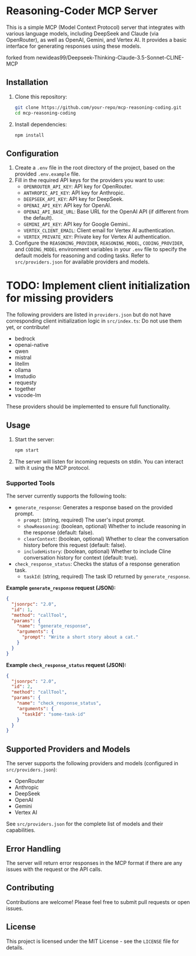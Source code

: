 # Reasoning-Coder MCP Server

This is a simple MCP (Model Context Protocol) server that integrates with various language models, including DeepSeek and Claude (via OpenRouter), as well as OpenAI, Gemini, and Vertex AI. It provides a basic interface for generating responses using these models.

forked from newideas99/Deepseek-Thinking-Claude-3.5-Sonnet-CLINE-MCP

## Installation

1.  Clone this repository:

    ```bash
    git clone https://github.com/your-repo/mcp-reasoning-coding.git
    cd mcp-reasoning-coding
    ```

2.  Install dependencies:

    ```bash
    npm install
    ```

## Configuration

1.  Create a `.env` file in the root directory of the project, based on the provided `.env.example` file.
2.  Fill in the required API keys for the providers you want to use:
    *   `OPENROUTER_API_KEY`: API key for OpenRouter.
    *   `ANTHROPIC_API_KEY`: API key for Anthropic.
    *   `DEEPSEEK_API_KEY`: API key for DeepSeek.
    *   `OPENAI_API_KEY`: API key for OpenAI.
    *   `OPENAI_API_BASE_URL`: Base URL for the OpenAI API (if different from the default).
    *   `GEMINI_API_KEY`: API key for Google Gemini..
    *   `VERTEX_CLIENT_EMAIL`: Client email for Vertex AI authentication.
    *   `VERTEX_PRIVATE_KEY`: Private key for Vertex AI authentication.
3.  Configure the `REASONING_PROVIDER`, `REASONING_MODEL`, `CODING_PROVIDER`, and `CODING_MODEL` environment variables in your `.env` file to specify the default models for reasoning and coding tasks. Refer to `src/providers.json` for available providers and models.

# TODO: Implement client initialization for missing providers

The following providers are listed in `providers.json` but do not have corresponding client initialization logic in `src/index.ts`:
Do not use them yet, or contribute!

-   bedrock
-   openai-native
-   qwen
-   mistral
-   litellm
-   ollama
-   lmstudio
-   requesty
-   together
-   vscode-lm

These providers should be implemented to ensure full functionality.
## Usage

1.  Start the server:

    ```bash
    npm start
    ```

2.  The server will listen for incoming requests on stdin. You can interact with it using the MCP protocol.

### Supported Tools

The server currently supports the following tools:

*   `generate_response`: Generates a response based on the provided prompt.
    *   `prompt`: (string, required) The user's input prompt.
    *   `showReasoning`: (boolean, optional) Whether to include reasoning in the response (default: false).
    *   `clearContext`: (boolean, optional) Whether to clear the conversation history before this request (default: false).
    *   `includeHistory`: (boolean, optional) Whether to include Cline conversation history for context (default: true).
*   `check_response_status`: Checks the status of a response generation task.
    *   `taskId`: (string, required) The task ID returned by `generate_response`.

**Example `generate_response` request (JSON):**

```json
{
  "jsonrpc": "2.0",
  "id": 1,
  "method": "callTool",
  "params": {
    "name": "generate_response",
    "arguments": {
      "prompt": "Write a short story about a cat."
    }
  }
}
```

**Example `check_response_status` request (JSON):**

```json
{
  "jsonrpc": "2.0",
  "id": 2,
  "method": "callTool",
  "params": {
    "name": "check_response_status",
    "arguments": {
      "taskId": "some-task-id"
    }
  }
}
```

## Supported Providers and Models

The server supports the following providers and models (configured in `src/providers.json`):

*   OpenRouter
*   Anthropic
*   DeepSeek
*   OpenAI
*   Gemini
*   Vertex AI

See `src/providers.json` for the complete list of models and their capabilities.

## Error Handling

The server will return error responses in the MCP format if there are any issues with the request or the API calls.

## Contributing

Contributions are welcome! Please feel free to submit pull requests or open issues.

## License

This project is licensed under the MIT License - see the `LICENSE` file for details.
